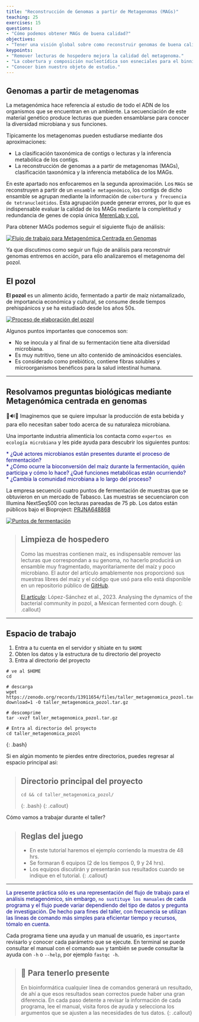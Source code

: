 ```yaml
---
title: "Reconstrucción de Genomas a partir de Metagenomas (MAGs)"
teaching: 25 
exercises: 15
questions:
- "Cómo podemos obtener MAGs de buena calidad?" 
objectives:
- "Tener una visión global sobre como reconstruir genomas de buena calidad a partir de metagenomas."
keypoints:
- "Remover lecturas de hospedero mejora la calidad del metagenoma."
- "La cobertura y composición nucleotídica son esneciales para el binning."
- "Conocer bien nuestro objeto de estudio."
---
```


## Genomas a partir de metagenomas

La metagenómica hace referencia al estudio de todo el ADN de los organismos que se encuentran en un ambiente. La secuenciación de este material genético produce lecturas que pueden ensamblarse para conocer la diversidad microbiana y sus funciones.

Típicamente los metagenomas pueden estudiarse mediante dos aproximaciones:

* La clasificación taxonómica de contigs o lecturas y la inferencia metabólica de los contigs.
* La reconstrucción de genomas a a partir de metagenomas (MAGs), clasificación taxonómica y la inferencia metabólica de los MAGs.
  
En este apartado nos enfocaremos en la segunda aproximación. Los `MAGs` se reconstruyen a partir de un `ensamble metagenómico`, 
los contigs de dicho ensamble se agrupan mediante la información de `cobertura y frecuencia de tetranucleótidos`. 
Esta agrupación puede generar errores, por lo que es indispensable evaluar la calidad de los MAGs mediante la completitud 
y redundancia de genes de copia única [MerenLab y col.](https://anvio.org/vocabulary/)

Para obtener MAGs podemos seguir el siguiente flujo de análisis:


<a href="{{ page.root }}/fig/extrasMAGs/01.MAGs_workflow.png">
  <img src="{{ page.root }}/fig/extrasMAGs/01.MAGs_workflow.png" alt="Flujo de trabajo para Metagenómica Centrada en Genomas" />
</a>


Ya que discutimos como seguir un flujo de análisis para reconstruir genomas entremos en acción, para ello analizaremos el metagenoma del pozol.
 
## El pozol

**El pozol** es un alimento ácido, fermentado a partir de maíz nixtamalizado, de importancia económica y cultural, 
se consume desde tiempos prehispánicos y se ha estudiado desde los años 50s.

<a href="{{ page.root }}/fig/extrasMAGs/02.Pozolhistoria.png">
  <img src="{{ page.root }}/fig/extrasMAGs/02.Pozolhistoria.png" alt="Proceso de elaboración del pozol" />
</a>

Algunos puntos importantes que conocemos son:

* No se inocula y al final de su fermentación tiene alta diversidad microbiana.
* Es muy nutritivo, tiene un alto contenido de aminoácidos esenciales.
* Es considerado como prebiótico, contiene fibras solubles y microorganismos benéficos para la salud intestinal humana.


------------------------------------------------------------------------
## Resolvamos preguntas biológicas mediante Metagenómica centrada en genomas

🧬🔊🦠 Imaginemos que se quiere impulsar la producción de esta bebida y para ello necesitan saber todo acerca de su naturaleza microbiana.

Una importante industria alimenticia los contacta como `expertos en ecología microbiana` y les pide ayuda para descubrir los siguientes puntos:


<FONT COLOR="darkblue">
* ¿Qué actores microbianos están presentes durante el proceso de fermentación?<br>
</FONT>
<FONT COLOR="darkblue">
* ¿Cómo ocurre la bioconversión del maíz durante la fermentación, quién participa y cómo lo hace? ¿Qué funciones metabólicas están ocurriendo?<br>
</FONT>
<FONT COLOR="darkblue">
* ¿Cambia la comunidad microbiana a lo largo del proceso?<br>
</FONT>


La empresa secuenció cuatro puntos de fermentación de muestras que se obtuvieron en un mercado de Tabasco. Las muestras se secuenciaron con Illumina NextSeq500 con lecturas pareadas de 75 pb. Los datos están públicos bajo el Bioproject: [PRJNA648868](https://www.ebi.ac.uk/ena/browser/view/PRJNA648868)

<a href="{{ page.root }}/fig/extrasMAGs/03.Pozol_fermentation.png">
  <img src="{{ page.root }}/fig/extrasMAGs/03.Pozol_fermentation.png" alt="Puntos de fermentación" />
</a>


> ## Limpieza de hospedero
> Como las muestras contienen maíz, es indispensable remover las lecturas que correspondan a su genoma,
> no hacerlo producirá un ensamble muy fragmentado, mayoritariamente del maíz y poco microbiano.
> El autor del artículo amablemente nos proporcionó sus muestras libres del maíz y el código que usó
> para ello está disponible en un repositorio público de [GitHub](https://github.com/RafaelLopez-Sanchez/pozol_shotgun).
> 
> [El artículo](https://www.microbiologyresearch.org/content/journal/micro/10.1099/mic.0.001355): López-Sánchez et al., 2023. Analysing the dynamics of the bacterial community in pozol, a Mexican fermented corn dough. 
{: .callout}

------------------------------------------------------------------------

## Espacio de trabajo

1.  Entra a tu cuenta en el servidor y sitúate en tu `$HOME`
2.  Obten los datos y la estructura de tu directorio del proyecto
3.  Entra al directorio del proyecto

~~~
# ve al $HOME
cd

# descarga
wget https://zenodo.org/records/13911654/files/taller_metagenomica_pozol.tar.gz?download=1 -O taller_metagenomica_pozol.tar.gz

# descomprime
tar -xvzf taller_metagenomica_pozol.tar.gz

# Entra al directorio del proyecto
cd taller_metagenomica_pozol
~~~
{: .bash}


Si en algún momento te pierdes entre directorios, puedes regresar al espacio principal asi:

> ## Directorio principal del proyecto
> ~~~
> cd && cd taller_metagenomica_pozol/
> ~~~
> {: .bash}
{: .callout}

Cómo vamos a trabajar durante el taller?

> ## Reglas del juego
> * En este tutorial haremos el ejemplo corriendo la muestra de 48 hrs.
> * Se formaran 6 equipos (2 de los tiempos 0, 9 y 24 hrs).
> * Los equipos discutirán y presentarán sus resultados cuando se indique en el tutorial.
{: .callout}


------------------------------------------------------------------------

<p align="justify">

<FONT COLOR="darkblue">La presente práctica sólo es una representación del flujo de trabajo para el análisis metagenómico, sin embargo, `no sustituye los manuales` de cada programa y el flujo puede variar dependiendo del tipo de datos y pregunta de investigación. 
De hecho para fines del taller, con frecuencia se utilizan las lineas de comando más simples para eficientar tiempo y recursos, tómalo en cuenta.</FONT>

</p>


Cada programa tiene una ayuda y un manual de usuario, es `importante` revisarlo y conocer cada parámetro que se ejecute. En terminal se puede consultar el manual con el comando `man` y también se puede consultar la ayuda con `-h` o `--help`, por ejemplo `fastqc -h`.


> ## 🧠 Para tenerlo presente
> En bioinformática cualquier línea de comandos generará un resultado, de ahí a que esos resultados sean correctos puede haber una gran diferencia.
> En cada paso detente a revisar la información de cada programa, lee el manual, visita foros de ayuda y selecciona los argumentos que se ajusten a las necesidades de tus datos.
{: .callout}
